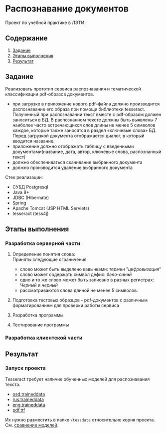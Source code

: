# Распознавание документов
Проект по учебной практике в ЛЭТИ.

## Содержание
1. [Задание](#Задание)
2. [Этапы выполнения](#Этапы-выполнения)
3. [Результат](#Результат)

## Задание
Реализовать прототип сервиса распознавания и тематической классификации pdf-образов документов.

- при загрузке в приложение нового pdf–файла должно производится распознавание его образа при помощи библиотеки 
tesseract. Полученный при распознавании текст вместе с pdf-образом должен заноситься в БД. В распознанном тексте 
должны быть выявлены 7 наиболее часто встречающихся слов длины не менее 5 символов каждое, которые также заносятся 
в раздел «ключевые слова» БД. Перед загрузкой документа отображается диалог, в который вводится название.
- приложение должно отображать таблицу с введенными документами(название, дата, автор,  ключевые слова, 
распознанный текст)
- должно обеспечиваться скачивание выбранного документа
- должно производится удаление выбранного документа

Стек реализации:
 - СУБД Postgresql 
 - Java 8+
 - JDBC (Hibernate)
 - Spring
 - Apache Tomcat (JSP HTML Servlets)
 - tesseract (tess4j)

## Этапы выполнения

### Разработка серверной части
1. Определение понятия слова:  
Приняты следующие ограничения
    - слово может быть выделено кавычками: _термин_ "_цифровизация_"
    - слово может содержать символ дефис: _бело-синий_
    - одно и то же слово может быть записано в разных регистрах: _Черный_ и _черный_
    - рассматриваются слова длиной не менее 5 символов.
    
2. Подготовка тестовых образцов - pdf-документов с различным форматированием для проверки работы сервиса
3. Разработка программы
4. Тестирование программы

### Разработка клиентской части

## Результат

### Запуск проекта
Tesseract требует наличие обученных моделей для распознавания текста.

- [osd.traineddata](https://github.com/tesseract-ocr/tessdata/blob/main/osd.traineddata)
- [rus.traineddata](https://github.com/tesseract-ocr/tessdata/blob/main/rus.traineddata)
- [eng.traineddata](https://github.com/tesseract-ocr/tessdata/blob/main/eng.traineddata)
- [pdf.ttf](https://github.com/tesseract-ocr/tesseract/blob/main/tessdata/pdf.ttf)

Их нужно разместить в папке `/tessdata` относительно корня проекта.
См. [сравнение моделей](https://tesseract-ocr.github.io/tessdoc/Data-Files.html#updated-data-files-september-15-2017).

